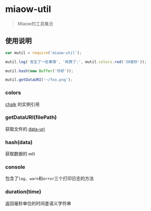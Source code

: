 # miaow-util

> Miaow的工具集合

## 使用说明

```javascript
var mutil = require('miaow-util');

mutil.log('发生了一些事情', '耗费了:', mutil.colors.red('30毫秒'));

mutil.hash(new Buffer('你好'));

mutil.getDataURI('~/foo.png');

```

### colors

[chalk](https://github.com/sindresorhus/chalk) 的实例引用

### getDataURI(filePath)

获取文件的 [data-uri](http://en.wikipedia.org/wiki/Data_URI_scheme)

### hash(data)

获取数据的 `md5`

### console

包含了`log`、`warn`和`error`三个打印日志的方法

### duration(time)

返回毫秒单位的时间差语义字符串
